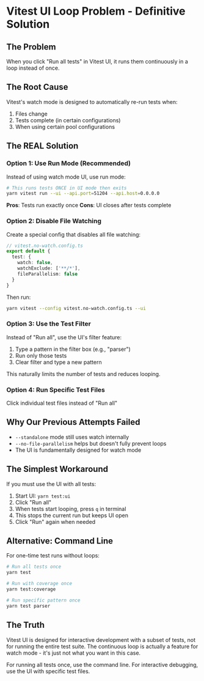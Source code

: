 # Vitest UI Loop Problem - Definitive Solution

## The Problem
When you click "Run all tests" in Vitest UI, it runs them continuously in a loop instead of once.

## The Root Cause
Vitest's watch mode is designed to automatically re-run tests when:
1. Files change
2. Tests complete (in certain configurations)
3. When using certain pool configurations

## The REAL Solution

### Option 1: Use Run Mode (Recommended)
Instead of using watch mode UI, use run mode:

```bash
# This runs tests ONCE in UI mode then exits
yarn vitest run --ui --api.port=51204 --api.host=0.0.0.0
```

**Pros**: Tests run exactly once
**Cons**: UI closes after tests complete

### Option 2: Disable File Watching
Create a special config that disables all file watching:

```typescript
// vitest.no-watch.config.ts
export default {
  test: {
    watch: false,
    watchExclude: ['**/*'],
    fileParallelism: false
  }
}
```

Then run:
```bash
yarn vitest --config vitest.no-watch.config.ts --ui
```

### Option 3: Use the Test Filter
Instead of "Run all", use the UI's filter feature:
1. Type a pattern in the filter box (e.g., "parser")
2. Run only those tests
3. Clear filter and type a new pattern

This naturally limits the number of tests and reduces looping.

### Option 4: Run Specific Test Files
Click individual test files instead of "Run all"

## Why Our Previous Attempts Failed

- `--standalone` mode still uses watch internally
- `--no-file-parallelism` helps but doesn't fully prevent loops
- The UI is fundamentally designed for watch mode

## The Simplest Workaround

If you must use the UI with all tests:

1. Start UI: `yarn test:ui`
2. Click "Run all"
3. When tests start looping, press `q` in terminal
4. This stops the current run but keeps UI open
5. Click "Run" again when needed

## Alternative: Command Line

For one-time test runs without loops:
```bash
# Run all tests once
yarn test

# Run with coverage once
yarn test:coverage

# Run specific pattern once
yarn test parser
```

## The Truth

Vitest UI is designed for interactive development with a subset of tests, not for running the entire test suite. The continuous loop is actually a feature for watch mode - it's just not what you want in this case.

For running all tests once, use the command line. For interactive debugging, use the UI with specific test files.